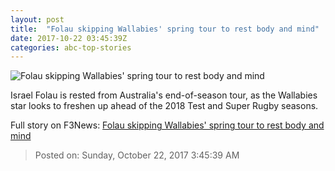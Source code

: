 ```yaml
---
layout: post
title:  "Folau skipping Wallabies' spring tour to rest body and mind"
date: 2017-10-22 03:45:39Z
categories: abc-top-stories
---
```


![Folau skipping Wallabies' spring tour to rest body and mind](http://www.abc.net.au/news/image/9074516-1x1-700x700.jpg)

Israel Folau is rested from Australia's end-of-season tour, as the Wallabies star looks to freshen up ahead of the 2018 Test and Super Rugby seasons.


Full story on F3News: [Folau skipping Wallabies' spring tour to rest body and mind](http://www.f3nws.com/n/RCexaD)

> Posted on: Sunday, October 22, 2017 3:45:39 AM
